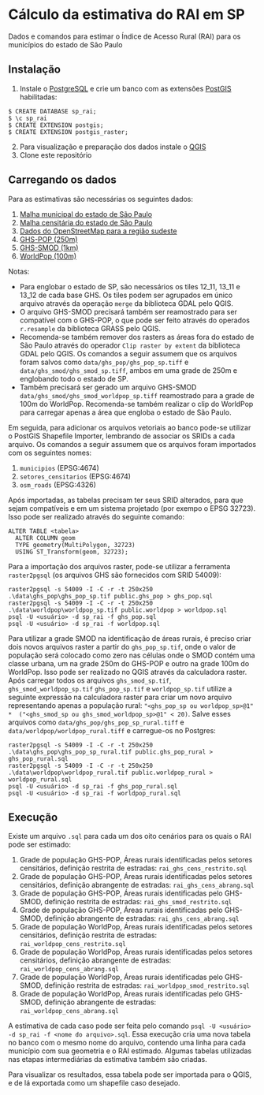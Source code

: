 # Cálculo da estimativa do RAI em SP
Dados e comandos para estimar o Índice de Acesso Rural (RAI) para os municípios do estado de São Paulo

## Instalação

1. Instale o [PostgreSQL](https://www.postgresql.org/) e crie um banco com as extensões [PostGIS](https://postgis.net/install/) habilitadas:

```
$ CREATE DATABASE sp_rai;
$ \c sp_rai
$ CREATE EXTENSION postgis;
$ CREATE EXTENSION postgis_raster;
```

2. Para visualização e preparação dos dados instale o [QGIS](https://www.qgis.org/en/site/)
3. Clone este repositório

## Carregando os dados

Para as estimativas são necessárias os seguintes dados: 

1. [Malha municipal do estado de São Paulo](https://www.ibge.gov.br/geociencias/organizacao-do-territorio/malhas-territoriais/26565-malhas-de-setores-censitarios-divisoes-intramunicipais.html?=&t=downloads)
2. [Malha censitária do estado de São Paulo](https://www.ibge.gov.br/geociencias/organizacao-do-territorio/malhas-territoriais/26565-malhas-de-setores-censitarios-divisoes-intramunicipais.html?=&t=downloads)
3. [Dados do OpenStreetMap para a região sudeste](https://download.geofabrik.de/south-america/brazil/sudeste.html)
4. [GHS-POP (250m)](https://ghsl.jrc.ec.europa.eu/download.php?ds=pop)
5. [GHS-SMOD (1km)](https://ghsl.jrc.ec.europa.eu/download.php?ds=smod)
6. [WorldPop (100m)](https://www.worldpop.org/geodata/summary?id=24967)

Notas: 
- Para englobar o estado de SP, são necessários os tiles 12_11, 13_11 e 13_12 de cada base GHS. Os tiles podem ser agrupados em único arquivo através da operação `merge` da biblioteca GDAL pelo QGIS.
- O arquivo GHS-SMOD precisará também ser reamostrado para ser compatível com o GHS-POP, o que pode ser feito através do operados `r.resample` da biblioteca GRASS pelo QGIS.
- Recomenda-se também remover dos rasters as áreas fora do estado de São Paulo através do operador `Clip raster by extent` da biblioteca GDAL pelo QGIS. Os comandos a seguir assumem que os arquivos foram salvos como `data/ghs_pop/ghs_pop_sp.tiff` e `data/ghs_smod/ghs_smod_sp.tiff`, ambos em uma grade de 250m e englobando todo o estado de SP.
- Também precisará ser gerado um arquivo GHS-SMOD `data/ghs_smod/ghs_smod_worldpop_sp.tiff` reamostrado para a grade de 100m do WorldPop. Recomenda-se também realizar o clip do WorldPop para carregar apenas a área que engloba o estado de São Paulo.

Em seguida, para adicionar os arquivos vetoriais ao banco pode-se utilizar o PostGIS Shapefile Importer, lembrando de associar os SRIDs a cada arquivo. Os comandos a seguir assumem que os arquivos foram importados com os seguintes nomes:

1. `municipios` (EPSG:4674)
2. `setores_censitarios` (EPSG:4674)
3. `osm_roads` (EPSG:4326)

Após importadas, as tabelas precisam ter seus SRID alterados, para que sejam compatíveis e em um sistema projetado (por exempo o EPSG 32723). Isso pode ser realizado através do seguinte comando:

```
ALTER TABLE <tabela>
  ALTER COLUMN geom
  TYPE geometry(MultiPolygon, 32723)
  USING ST_Transform(geom, 32723);
```

Para a importação dos arquivos raster, pode-se utilizar a ferramenta `raster2pgsql` (os arquivos GHS são fornecidos com SRID 54009):

```
raster2pgsql -s 54009 -I -C -r -t 250x250 .\data\ghs_pop\ghs_pop_sp.tif public.ghs_pop > ghs_pop.sql
raster2pgsql -s 54009 -I -C -r -t 250x250 .\data\worldpop\worldpop_sp.tif public.worldpop > worldpop.sql
psql -U <usuário> -d sp_rai -f ghs_pop.sql
psql -U <usuário> -d sp_rai -f worldpop.sql
```

Para utilizar a grade SMOD na identificação de áreas rurais, é preciso criar dois novos arquivos raster a partir do `ghs_pop_sp.tif`, onde o valor de população será colocado como zero nas células onde o SMOD contém uma classe urbana, um na grade 250m do GHS-POP e outro na grade 100m do WorldPop. Isso pode ser realizado no QGIS através da calculadora raster. Após carregar todos os arquivos `ghs_smod_sp.tif`, `ghs_smod_worldpop_sp.tif` `ghs_pop_sp.tif` e `worldpop_sp.tif` utilize a seguinte expressão na calculadora raster para criar um novo arquivo representando apenas a população rural: `"<ghs_pop_sp ou worldpop_sp>@1"  *  ("<ghs_smod_sp ou ghs_smod_worldpop_sp>@1" < 20)`. Salve esses arquivos como `data/ghs_pop/ghs_pop_sp_rural.tiff` e `data/worldpop/worldpop_rural.tiff` e carregue-os no Postgres:

```
raster2pgsql -s 54009 -I -C -r -t 250x250 .\data\ghs_pop\ghs_pop_sp_rural.tif public.ghs_pop_rural > ghs_pop_rural.sql
raster2pgsql -s 54009 -I -C -r -t 250x250 .\data\worldpop\worldpop_rural.tif public.worldpop_rural > worldpop_rural.sql
psql -U <usuário> -d sp_rai -f ghs_pop_rural.sql
psql -U <usuário> -d sp_rai -f worldpop_rural.sql
```

## Execução

Existe um arquivo `.sql` para cada um dos oito cenários para os quais o RAI pode ser estimado:

1. Grade de população GHS-POP, Áreas rurais identificadas pelos setores censitários, definição restrita de estradas:
    `rai_ghs_cens_restrito.sql`
3. Grade de população GHS-POP, Áreas rurais identificadas pelos setores censitários, definição abrangente de estradas:
    `rai_ghs_cens_abrang.sql`
6. Grade de população GHS-POP, Áreas rurais identificadas pelo GHS-SMOD, definição restrita de estradas:
    `rai_ghs_smod_restrito.sql`
8. Grade de população GHS-POP, Áreas rurais identificadas pelo GHS-SMOD, definição abrangente de estradas:
    `rai_ghs_cens_abrang.sql`
10. Grade de população WorldPop, Áreas rurais identificadas pelos setores censitários, definição restrita de estradas:
    `rai_worldpop_cens_restrito.sql`
12. Grade de população WorldPop, Áreas rurais identificadas pelos setores censitários, definição abrangente de estradas:
    `rai_worldpop_cens_abrang.sql`
14. Grade de população WorldPop, Áreas rurais identificadas pelo GHS-SMOD, definição restrita de estradas:
    `rai_worldpop_smod_restrito.sql`
16. Grade de população WorldPop, Áreas rurais identificadas pelo GHS-SMOD, definição abrangente de estradas:
    `rai_worldpop_cens_abrang.sql`

A estimativa de cada caso pode ser feita pelo comando `psql -U <usuário> -d sp_rai -f <nome do arquivo>.sql`. Essa execução cria uma nova tabela no banco com o mesmo nome do arquivo, contendo uma linha para cada município com sua geometria e o RAI estimado. Algumas tabelas utilizadas nas etapas intermediárias da estimativa também são criadas.

Para visualizar os resultados, essa tabela pode ser importada para o QGIS, e de lá exportada como um shapefile caso desejado.
